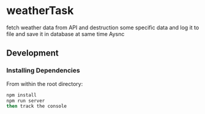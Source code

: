 # weatherTask
fetch weather data from API and destruction some specific data and log it to file and save it in database at same time  Aysnc

## Development

### Installing Dependencies

From within the root directory:

```sh
npm install 
npm run server
then track the console

```



